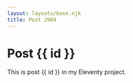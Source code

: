 ```yaml
---
layout: layouts/base.njk
title: Post 2969
---
```


# Post {{ id }}

This is post {{ id }} in my Eleventy project.
